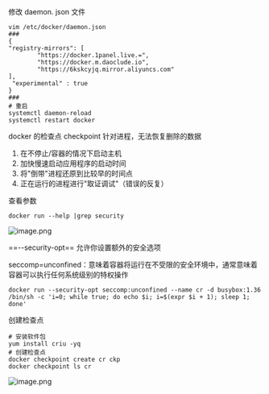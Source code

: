 修改 daemon. json 文件

```shell
vim /etc/docker/daemon.json
###
{
"registry-mirrors": [
        "https://docker.1panel.live.=",
        "https://docker.m.daoclude.io",
        "https://6kskcyjq.mirror.aliyuncs.com"
],
 "experimental" : true
}
###
# 重启
systemctl daemon-reload 
systemctl restart docker
```

docker 的检查点
checkpoint  针对进程，无法恢复删除的数据
1. 在不停止/容器的情况下启动主机
2. 加快慢速启动应用程序的启动时间
3. 将"倒带"进程还原到比较早的时间点
4. 正在运行的进程进行"取证调试"（错误的反复）

查看参数

```shell
docker run --help |grep security
```

![image.png](https://gitee.com/zhaojiedong/img/raw/master/20240819162730.png)


==--security-opt== 允许你设置额外的安全选项

seccomp=unconfined：意味着容器将运行在不受限的安全环境中，通常意味着容器可以执行任何系统级别的特权操作

```shell
docker run --security-opt seccomp:unconfined --name cr -d busybox:1.36 /bin/sh -c 'i=0; while true; do echo $i; i=$(expr $i + 1); sleep 1; done'
```

创建检查点

```shell
# 安装软件包
yum install criu -yq
# 创建检查点
docker checkpoint create cr ckp
docker checkpoint ls cr 
```

![image.png](https://gitee.com/zhaojiedong/img/raw/master/20240819170652.png)

